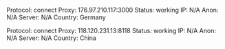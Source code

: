 Protocol: connect
Proxy: 176.97.210.117:3000
Status: working
IP: N/A
Anon: N/A
Server: N/A
Country: Germany

Protocol: connect
Proxy: 118.120.231.13:8118
Status: working
IP: N/A
Anon: N/A
Server: N/A
Country: China

